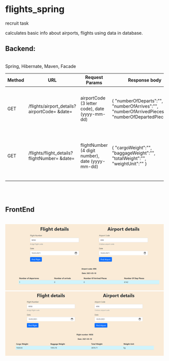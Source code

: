 # flights_spring
recruit task

calculates basic info about airports, flights using data in database.

<h2>Backend:</h2><br>
Spring, Hibernate, Maven, Facade <br>

| Method  |       URL                    |  Request Params                          | Response body | Comment|
| ------------- | ------------- | ------------- | ------------- | ------------- | 
| GET | /flights/airport_details?airportCode= &date=  | airportCode (3 letter code), date (yyyy-mm-dd) | { "numberOfDeparts":"", "numberOfArrives":"", "numberOfArrivedPieces":"", "numberOfDepartedPieces":""} | using passed parameters, returns details about airport at this day |
| GET | /flights/flight_details?flightNumber= &date=  | flightNumber (4 digit number), date (yyyy-mm-dd) |{ "cargoWeight":"", "baggageWeight":"", "totalWeight":"", "weightUnit":"" } | using passed parameters, return details about flight with that number at this day |
<br>
<br>
<h2>FrontEnd</h2><br>
<img src="https://github.com/fay3r/flights_spring/blob/master/img/1.png?raw=true"><br>
<img src="https://github.com/fay3r/flights_spring/blob/master/img/2.png?raw=true">
